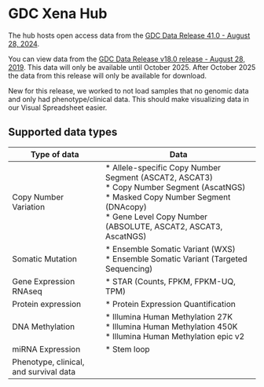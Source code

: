 # GDC Xena Hub

The hub hosts open access data from the [GDC Data Release 41.0 - August 28, 2024](https://docs.gdc.cancer.gov/Data/Release_Notes/Data_Release_Notes/).

You can view data from the [GDC Data Release v18.0 release - August 28, 2019](https://xenabrowser.net/datapages/?host=https%3A%2F%2FgdcV18.xenahubs.net&removeHub=https%3A%2F%2Fgdc.xenahubs.net%3A443). This data will only be available until October 2025. After October 2025 the data from this release will only be available for download.

New for this release, we worked to not load samples that no genomic data and only had phenotype/clinical data. This should make visualizing data in our Visual Spreadsheet easier.

## Supported data types

| **Type of data**                       | **Data**                                                                                                                                                                                              |
|----------------------------------------|-------------------------------------------------------------------------------------------------------------------------------------------------------------------------------------------------------|
| Copy Number Variation                  | * Allele-specific Copy Number Segment (ASCAT2, ASCAT3)<br>* Copy Number Segment (AscatNGS)<br>* Masked Copy Number Segment (DNAcopy)<br>* Gene Level Copy Number (ABSOLUTE, ASCAT2, ASCAT3, AscatNGS) |
| Somatic Mutation                       | * Ensemble Somatic Variant (WXS)<br>* Ensemble Somatic Variant (Targeted Sequencing)                                                                                                                  |
| Gene Expression RNAseq                 | * STAR (Counts, FPKM, FPKM-UQ, TPM)                                                                                                                                                                   |
| Protein expression                     | * Protein Expression Quantification                                                                                                                                                                   |
| DNA Methylation                        | * Illumina Human Methylation 27K<br>* Illumina Human Methylation 450K<br>* Illumina Human Methylation epic v2                                                                                         |
| miRNA Expression                       | * Stem loop                                                                                                                                                                                           |
| Phenotype, clinical, and survival data |                                                                                                                                                                                                       |

<br>
